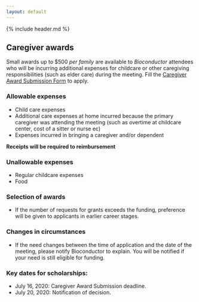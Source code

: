 ```yaml
---
layout: default
---
```


{% include header.md %}

## Caregiver awards

Small awards up to $500 _per family_ are available to _Bioconductor_ attendees
who will be incurring additional expenses for childcare or other caregiving responsibilities
(such as elder care) during the meeting. Fill the [Caregiver Award Submission Form](https://docs.google.com/forms/d/e/1FAIpQLSd2DPyob3vkZFbgtalIqzmZxg58P27qyP8iiivHxgrNTE5Puw/viewform) to apply.

### Allowable expenses

- Child care expenses
- Additional care expenses at home incurred because the primary caregiver was
attending the meeting (such as overtime at childcare center, cost of a sitter or nurse ec)
- Expenses incurred in bringing a caregiver and/or dependent

**Receipts will be required to reimbursement**

### Unallowable expenses

- Regular childcare expenses
- Food

### Selection of awards

- If the number of requests for grants exceeds the funding, preference will be given to 
applicants in earlier career stages.

### Changes in circumstances

- If the need changes between the time of application and the date of the meeting, please notify 
Bioconductor to explain. You will be notified if your need is still eligible for funding.

### Key dates for scholarships:

- July 16, 2020: Caregiver Award Submission deadline.
- July 20, 2020: Notification of decision.


